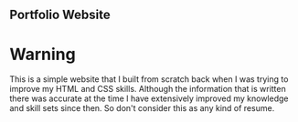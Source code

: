 ## Portfolio Website

# Warning

This is a simple website that I built from scratch back when I was trying to improve my HTML and CSS skills. Although the information that is written there was accurate at the time I have extensively improved my knowledge and skill sets since then. So don't consider this as any kind of resume.
